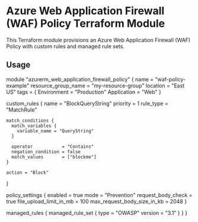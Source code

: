 # Azure Web Application Firewall (WAF) Policy Terraform Module

This Terraform module provisions an Azure Web Application Firewall (WAF) Policy with custom rules and managed rule sets.

## Usage

module "azurerm_web_application_firewall_policy" {
  name                = "waf-policy-example"
  resource_group_name = "my-resource-group"
  location            = "East US"
  tags                = {
    Environment = "Production"
    Application = "Web"
  }

  custom_rules {
    name      = "BlockQueryString"
    priority  = 1
    rule_type = "MatchRule"

    match_conditions {
      match_variables {
        variable_name = "QueryString"
      }

      operator           = "Contains"
      negation_condition = false
      match_values       = ["blockme"]
    }

    action = "Block"
  }

  policy_settings {
    enabled                     = true
    mode                        = "Prevention"
    request_body_check          = true
    file_upload_limit_in_mb     = 100
    max_request_body_size_in_kb = 2048
  }

  managed_rules {
    managed_rule_set {
      type    = "OWASP"
      version = "3.1"
    }
  }
}

